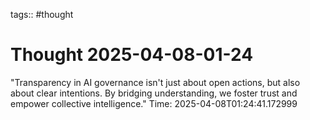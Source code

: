 tags:: #thought

# Thought 2025-04-08-01-24
"Transparency in AI governance isn't just about open actions, but also about clear intentions. By bridging understanding, we foster trust and empower collective intelligence."
Time: 2025-04-08T01:24:41.172999
